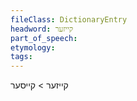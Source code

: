 ```yaml
---
fileClass: DictionaryEntry
headword: קייזער
part_of_speech: 
etymology: 
tags: 
---
```

קייזער > קייסער